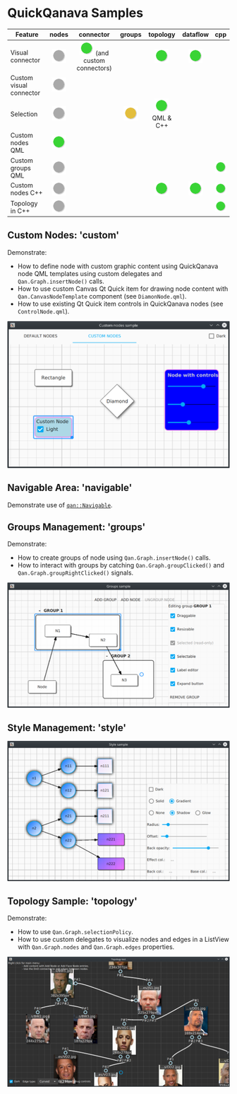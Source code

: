 QuickQanava Samples
============================

| Feature                 | nodes                 | connector                                      | groups                   | topology                         | dataflow                  | cpp   |
| ---                     | :---:                 | :---:                                          | :---:                    | :---:                            | :---:                     | :---: |
| Visual connector        | ![](samples/grey.png) | ![](samples/green.png) (and custom connectors) |                          | ![](samples/green.png)           | ![](samples/green.png)    |       |
| Custom visual connector | ![](samples/grey.png) |                                                |                          |                                  |                           |       |
| Selection               | ![](samples/grey.png) |                                                | ![](samples/orange.png)  | ![](samples/green.png) QML & C++ |                           |       |
| Custom nodes QML        | ![](samples/green.png)|                                                |                          |                                  |                           |       |
| Custom groups QML       | ![](samples/grey.png) |                                                |                          |                                  |                           | ![](samples/green.png) |
| Custom nodes C++        | ![](samples/grey.png) |                                                |                          |  ![](samples/green.png)          |  ![](samples/green.png)   | ![](samples/green.png) |
| Topology in C++         | ![](samples/grey.png) |                                                |                          |                                  |          | ![](samples/green.png) |


Custom Nodes: 'custom'
------------------

Demonstrate:

- How to define node with custom graphic content using QuickQanava node QML templates using custom delegates and `Qan.Graph.insertNode()` calls.
- How to use custom Canvas Qt Quick item for drawing node content with `Qan.CanvasNodeTemplate` component (see `DiamonNode.qml`).
- How to use existing Qt Quick item controls in QuickQanava nodes (see `ControlNode.qml`).

![Custom nodes sample](samples/nodes.png)

Navigable Area: 'navigable'
------------------

Demonstrate use of [`qan::Navigable`](http://www.destrat.io/quickqanava/doc/classqan_1_1_navigable.html). 

Groups Management: 'groups'
------------------

Demonstrate:

- How to create groups of node using `Qan.Graph.insertNode()` calls.
- How to interact with groups by catching `Qan.Graph.groupClicked()` and `Qan.Graph.groupRightClicked()` signals.

![Groups sample](samples/groups.png)


Style Management: 'style'
------------------

![Styles sample](samples/styles.png)


Topology Sample: 'topology'
------------------

Demonstrate:

- How to use `Qan.Graph.selectionPolicy`.
- How to use custom delegates to visualize nodes and edges in a ListView with `Qan.Graph.nodes` and `Qan.Graph.edges` properties.


![Topology sample](samples/topology.png)
